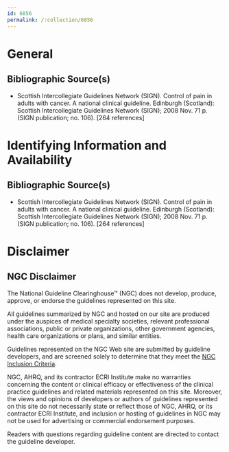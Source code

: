 ```yaml
---
id: 6856
permalink: /:collection/6856
---
```


# General

## Bibliographic Source(s)

- Scottish Intercollegiate Guidelines Network (SIGN). Control of pain in adults with cancer. A national clinical guideline. Edinburgh (Scotland): Scottish Intercollegiate Guidelines Network (SIGN); 2008 Nov. 71 p. (SIGN publication; no. 106). [264 references]

# Identifying Information and Availability

## Bibliographic Source(s)

- Scottish Intercollegiate Guidelines Network (SIGN). Control of pain in adults with cancer. A national clinical guideline. Edinburgh (Scotland): Scottish Intercollegiate Guidelines Network (SIGN); 2008 Nov. 71 p. (SIGN publication; no. 106). [264 references]

# Disclaimer

## NGC Disclaimer

The National Guideline Clearinghouse™ (NGC) does not develop, produce, approve, or endorse the guidelines represented on this site.

All guidelines summarized by NGC and hosted on our site are produced under the auspices of medical specialty societies, relevant professional associations, public or private organizations, other government agencies, health care organizations or plans, and similar entities.

Guidelines represented on the NGC Web site are submitted by guideline developers, and are screened solely to determine that they meet the [NGC Inclusion Criteria](/help-and-about/summaries/inclusion-criteria).

NGC, AHRQ, and its contractor ECRI Institute make no warranties concerning the content or clinical efficacy or effectiveness of the clinical practice guidelines and related materials represented on this site. Moreover, the views and opinions of developers or authors of guidelines represented on this site do not necessarily state or reflect those of NGC, AHRQ, or its contractor ECRI Institute, and inclusion or hosting of guidelines in NGC may not be used for advertising or commercial endorsement purposes.

Readers with questions regarding guideline content are directed to contact the guideline developer.

